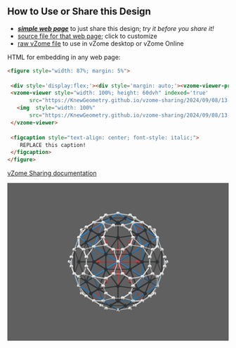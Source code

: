 
## How to Use or Share this Design

 - [***simple web page***](<https://KnewGeometry.github.io/vzome-sharing/2024/09/08/13-04-40-Knew-Geometry-CosmicMind™-Master-Kit/>) to just share this design; *try it before you share it!*
 - [source file for that web page](<https://github.com/KnewGeometry/vzome-sharing/edit/main/2024/09/08/13-04-40-Knew-Geometry-CosmicMind™-Master-Kit/index.md>); click to customize
 - [raw vZome file](<https://raw.githubusercontent.com/KnewGeometry/vzome-sharing/main/2024/09/08/13-04-40-Knew-Geometry-CosmicMind™-Master-Kit/Knew-Geometry-CosmicMind™-Master-Kit.vZome>) to use in vZome desktop or vZome Online
 
 HTML for embedding in any web page:
 ```html
<figure style="width: 87%; margin: 5%">
  
  <div style='display:flex;'><div style='margin: auto;'><vzome-viewer-previous load-camera='true' label='prev step'></vzome-viewer-previous><vzome-viewer-next load-camera='true' label='next step'></vzome-viewer-next></div></div>
  <vzome-viewer style="width: 100%; height: 60dvh" indexed='true'
        src="https://KnewGeometry.github.io/vzome-sharing/2024/09/08/13-04-40-Knew-Geometry-CosmicMind™-Master-Kit/Knew-Geometry-CosmicMind™-Master-Kit.vZome" >
    <img  style="width: 100%"
        src="https://KnewGeometry.github.io/vzome-sharing/2024/09/08/13-04-40-Knew-Geometry-CosmicMind™-Master-Kit/Knew-Geometry-CosmicMind™-Master-Kit.png" >
  </vzome-viewer>

  <figcaption style="text-align: center; font-style: italic;">
     REPLACE this caption!
  </figcaption>
</figure>

 ```

[vZome Sharing documentation](https://vzome.github.io/vzome/sharing.html#how-it-works)

![Image](<Knew-Geometry-CosmicMind™-Master-Kit.png>)

